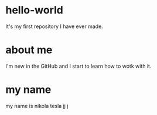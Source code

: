 # hello-world
It's my first repository I have ever made.
# about me 
I'm new in the GitHub and I start to learn how  to wotk with it.
# my name 
my name is nikola tesla
jj
j
